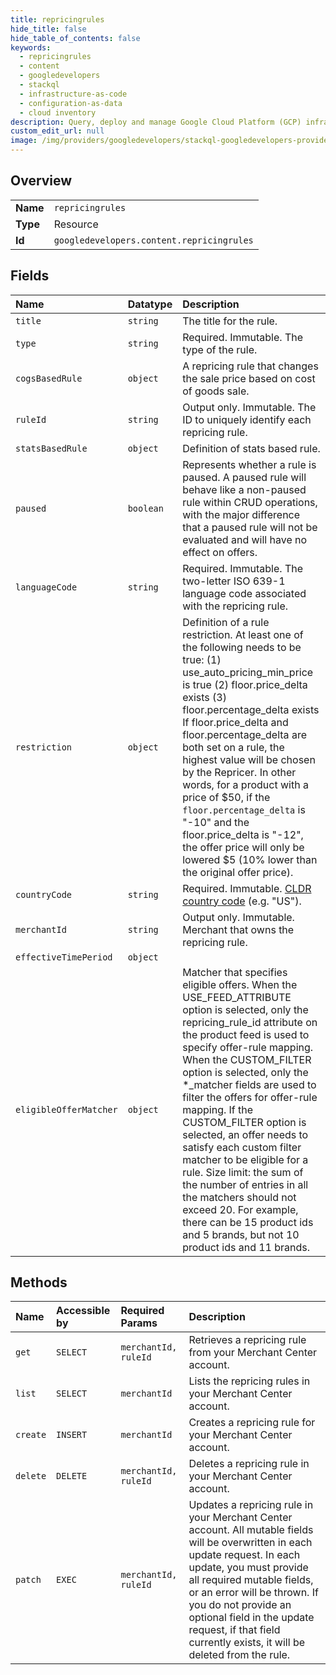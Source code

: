 ```yaml
---
title: repricingrules
hide_title: false
hide_table_of_contents: false
keywords:
  - repricingrules
  - content
  - googledevelopers    
  - stackql
  - infrastructure-as-code
  - configuration-as-data
  - cloud inventory
description: Query, deploy and manage Google Cloud Platform (GCP) infrastructure and resources using SQL
custom_edit_url: null
image: /img/providers/googledevelopers/stackql-googledevelopers-provider-featured-image.png
---
```

  
    

## Overview
<table><tbody>
<tr><td><b>Name</b></td><td><code>repricingrules</code></td></tr>
<tr><td><b>Type</b></td><td>Resource</td></tr>
<tr><td><b>Id</b></td><td><code>googledevelopers.content.repricingrules</code></td></tr>
</tbody></table>

## Fields
| Name | Datatype | Description |
|:-----|:---------|:------------|
| `title` | `string` | The title for the rule. |
| `type` | `string` | Required. Immutable. The type of the rule. |
| `cogsBasedRule` | `object` | A repricing rule that changes the sale price based on cost of goods sale. |
| `ruleId` | `string` | Output only. Immutable. The ID to uniquely identify each repricing rule. |
| `statsBasedRule` | `object` | Definition of stats based rule. |
| `paused` | `boolean` | Represents whether a rule is paused. A paused rule will behave like a non-paused rule within CRUD operations, with the major difference that a paused rule will not be evaluated and will have no effect on offers. |
| `languageCode` | `string` | Required. Immutable. The two-letter ISO 639-1 language code associated with the repricing rule. |
| `restriction` | `object` | Definition of a rule restriction. At least one of the following needs to be true: (1) use_auto_pricing_min_price is true (2) floor.price_delta exists (3) floor.percentage_delta exists If floor.price_delta and floor.percentage_delta are both set on a rule, the highest value will be chosen by the Repricer. In other words, for a product with a price of $50, if the `floor.percentage_delta` is "-10" and the floor.price_delta is "-12", the offer price will only be lowered $5 (10% lower than the original offer price). |
| `countryCode` | `string` | Required. Immutable. [CLDR country code](http://www.unicode.org/repos/cldr/tags/latest/common/main/en.xml) (e.g. "US"). |
| `merchantId` | `string` | Output only. Immutable. Merchant that owns the repricing rule. |
| `effectiveTimePeriod` | `object` |  |
| `eligibleOfferMatcher` | `object` | Matcher that specifies eligible offers. When the USE_FEED_ATTRIBUTE option is selected, only the repricing_rule_id attribute on the product feed is used to specify offer-rule mapping. When the CUSTOM_FILTER option is selected, only the *_matcher fields are used to filter the offers for offer-rule mapping. If the CUSTOM_FILTER option is selected, an offer needs to satisfy each custom filter matcher to be eligible for a rule. Size limit: the sum of the number of entries in all the matchers should not exceed 20. For example, there can be 15 product ids and 5 brands, but not 10 product ids and 11 brands. |
## Methods
| Name | Accessible by | Required Params | Description |
|:-----|:--------------|:----------------|:------------|
| `get` | `SELECT` | `merchantId, ruleId` | Retrieves a repricing rule from your Merchant Center account. |
| `list` | `SELECT` | `merchantId` | Lists the repricing rules in your Merchant Center account. |
| `create` | `INSERT` | `merchantId` | Creates a repricing rule for your Merchant Center account. |
| `delete` | `DELETE` | `merchantId, ruleId` | Deletes a repricing rule in your Merchant Center account. |
| `patch` | `EXEC` | `merchantId, ruleId` | Updates a repricing rule in your Merchant Center account. All mutable fields will be overwritten in each update request. In each update, you must provide all required mutable fields, or an error will be thrown. If you do not provide an optional field in the update request, if that field currently exists, it will be deleted from the rule. |
